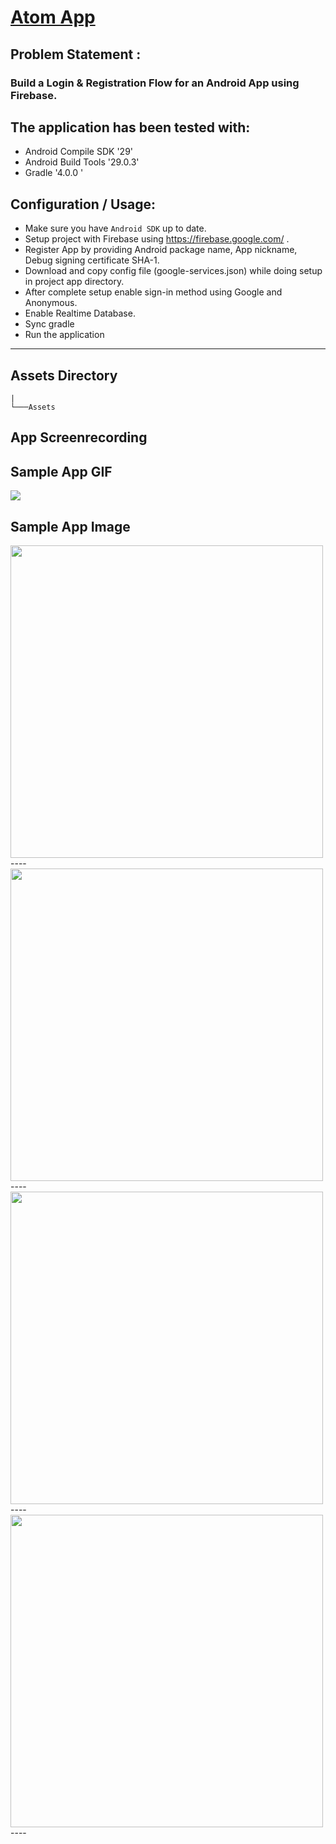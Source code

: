 # [Atom App](https://github.com/Praveen101997/Atom-App)

## Problem Statement : 
### Build  a Login & Registration  Flow for an Android App using Firebase.

## The application has been tested with:

* Android Compile SDK '29'
* Android Build Tools '29.0.3'
* Gradle '4.0.0 '

## Configuration / Usage:

* Make sure you have `Android SDK` up to date.
* Setup project with Firebase using https://firebase.google.com/ .
* Register App by providing Android package name, App nickname, Debug signing certificate SHA-1.
* Download and copy config file (google-services.json) while doing setup in project app directory.
* After complete setup enable sign-in method using Google and Anonymous.
* Enable Realtime Database. 
* Sync gradle
* Run the application

----

## Assets Directory

```
|  
└───Assets
```


## App Screenrecording


## Sample App GIF
![](./assets/App.gif)

## Sample App Image
<img src="assets/app_sample1.jpg" width="500" >
----
<img src="assets/app_sample2.jpg" width="500" >
----
<img src="assets/app_sample3.jpg" width="500" >
----
<img src="assets/app_sample4.jpg" width="500" >
----
